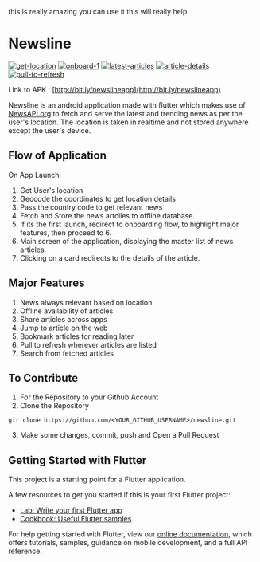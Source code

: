 this is really amazing you can use it this will really help.
# Newsline

<a href="https://ibb.co/c3Kb1yc"><img src="https://i.ibb.co/c3Kb1yc/get-location.png" alt="get-location" border="0"></a> <a href="https://ibb.co/F8ksM2h"><img src="https://i.ibb.co/F8ksM2h/onboard-1.png" alt="onboard-1" border="0"></a> <a href="https://ibb.co/N7nTDjg"><img src="https://i.ibb.co/N7nTDjg/latest-articles.png" alt="latest-articles" border="0"></a> <a href="https://ibb.co/0rXChty"><img src="https://i.ibb.co/0rXChty/article-details.png" alt="article-details" border="0"></a> <a href="https://ibb.co/jDM7vsw"><img src="https://i.ibb.co/jDM7vsw/pull-to-refresh.png" alt="pull-to-refresh" border="0"></a>

Link to APK : [http://bit.ly/newslineapp](http://bit.ly/newslineapp)

Newsline is an android application made with flutter which makes use of [NewsAPI.org](http://newsapi.org/) to fetch and serve the latest and trending news as per the user's location. The location is taken in realtime and not stored anywhere except the user's device.

## Flow of Application

On App Launch:

1. Get User's location
2. Geocode the coordinates to get location details
3. Pass the country code to get relevant news
4. Fetch and Store the news artciles to offline database.
5. If its the first launch, redirect to onboarding flow, to highlight major features, then proceed to 6.
6. Main screen of the application, displaying the master list of news articles.
7. Clicking on a card redirects to the details of the article.

## Major Features

1. News always relevant based on location
2. Offline availability of articles
3. Share articles across apps
4. Jump to article on the web
5. Bookmark articles for reading later
6. Pull to refresh wherever articles are listed
7. Search from fetched articles

## To Contribute

1. For the Repository to your Github Account
2. Clone the Repository
```
git clone https://github.com/<YOUR_GITHUB_USERNAME>/newsline.git
```
3. Make some changes, commit, push and Open a Pull Request

## Getting Started with Flutter

This project is a starting point for a Flutter application.

A few resources to get you started if this is your first Flutter project:

- [Lab: Write your first Flutter app](https://flutter.dev/docs/get-started/codelab)
- [Cookbook: Useful Flutter samples](https://flutter.dev/docs/cookbook)

For help getting started with Flutter, view our
[online documentation](https://flutter.dev/docs), which offers tutorials,
samples, guidance on mobile development, and a full API reference.
